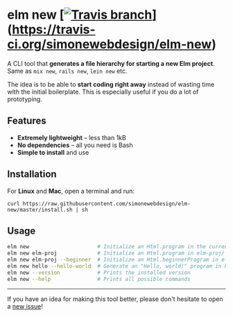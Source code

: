 # elm new [[![Travis branch](https://img.shields.io/travis/simonewebdesign/elm-new/master.svg?maxAge=2592000)]()](https://travis-ci.org/simonewebdesign/elm-new)

A CLI tool that **generates a file hierarchy for starting a new Elm project**. Same as `mix new`, `rails new`, `lein new` etc.

The idea is to be able to **start coding right away** instead of wasting time with the initial boilerplate. This is especially useful if you do a lot of prototyping.

## Features

- **Extremely lightweight** – less than 1kB
- **No dependencies** – all you need is Bash
- **Simple to install** and use

## Installation

For **Linux** and **Mac**, open a terminal and run:

    curl https://raw.githubusercontent.com/simonewebdesign/elm-new/master/install.sh | sh

## Usage

```bash
elm new                      # Initialize an Html.program in the current directory
elm new elm-proj             # Initialize an Html.program in elm-proj/ directory
elm new elm-proj --beginner  # Initialize an Html.beginnerProgram in elm-proj/ directory
elm new hello --hello-world  # Generate an "Hello, world!" program in hello/ directory
elm new --version            # Prints the installed version
elm new --help               # Prints all possible commands
```

---

If you have an idea for making this tool better, please don't hesitate to open a [new issue](https://github.com/simonewebdesign/elm-new/issues/new)!
